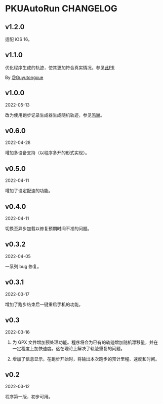 # PKUAutoRun CHANGELOG

## v1.2.0

适配 iOS 16。

## v1.1.0

优化程序生成的轨迹，使其更加符合真实情况。参见[此PR](https://github.com/yiguanxianyu/PKUAutoRun/pull/4)

By [@Guyutongxue](https://github.com/Guyutongxue)

## v1.0.0

2022-05-13

改为使用跑步记录生成器生成随机轨迹，参见[鸣谢](https://github.com/yiguanxianyu/PKUAutoRun#鸣谢)。

## v0.6.0

2022-04-28

增加多设备支持（以程序多开的形式实现）。

## v0.5.0

2022-04-11

增加了设定配速的功能。

## v0.4.0

2022-04-11

切换至异步加载以修复预期时间不准的问题。

## v0.3.2

2022-04-05

一系列 bug 修复。

## v0.3.1

2022-03-17

增加了跑步结束后一键重启手机的功能。

## v0.3

2022-03-16

1. 为 GPX 文件增加预处理功能。程序将会为已有的轨迹增加随机漂移量，并在一定程度上加快速度。这在理论上解决了轨迹重复的问题。

2. 增加了信息显示。在跑步开始时，将输出本次跑步的预计里程、速度和时间。

## v0.2

2022-03-12

程序第一版，初步可用。
